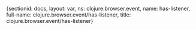 {sectionid: docs, layout: var, ns: clojure.browser.event, name: has-listener, full-name: clojure.browser.event/has-listener,
  title: clojure.browser.event/has-listener}
